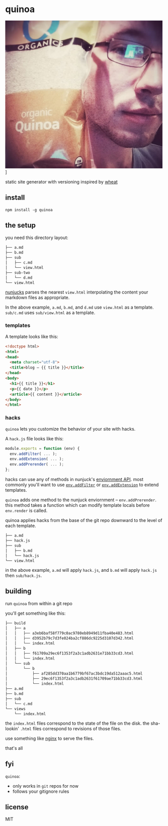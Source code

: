 # quinoa

![selfie of @btford with a bag of quinoa](/quinoa.jpg)]

static site generator with versioning inspired by [wheat](https://github.com/creationix/wheat)


## install

```
npm install -g quinoa
```


## the setup

you need this directory layout:

```
├── a.md
├── b.md
├── sub
│   ├── c.md
│   └── view.html
├── sub-two
│   └── d.md
└── view.html
```

[nunjucks](http://jlongster.github.io/nunjucks/) parses the nearest `view.html` interpolating
the content your markdown files as appropriate.

In the above example, `a.md`, `b.md`, and `d.md` use `view.html` as a template.
`sub/c.md` uses `sub/view.html` as a template.

### templates

A template looks like this:

```html
<!doctype html>
<html>
<head>
  <meta charset="utf-8">
  <title>blog – {{ title }}</title>
</head>
<body>
  <h1>{{ title }}</h1>
  <p>{{ date }}</p>
  <article>{{ content }}</article>
</body>
</html>
```

### hacks
`quinoa` lets you customize the behavior of your site with hacks.

A `hack.js` file looks like this:

```javascript
module.exports = function (env) {
  env.addFilter( ... );
  env.addExtension( ... );
  env.addPrerender( ... );
};
```

hacks can use any of methods in nunjuck's [enviornment API](http://jlongster.github.io/nunjucks/api.html#environment).
most commonly you'll want to use [`env.addFilter`](http://jlongster.github.io/nunjucks/api.html#addfilter) or [`env.addExtension`](http://jlongster.github.io/nunjucks/api.html#addfilter) to extend templates.

`quinoa` adds one method to the nunjuck enviornment – `env.addPrerender`.
this method takes a function which can modify template locals before `env.render` is called.

quinoa applies hacks from the base of the git repo downward to the level of each template.

```
├── a.md
├── hack.js
├── sub
│   ├── b.md
│   └── hack.js
└── view.html
```

in the above example, `a.md` will apply `hack.js`, and `b.md` will apply `hack.js` then `sub/hack.js`.


## building

run `quinoa` from within a git repo

you'll get something like this:

```
├── build
│   ├── a
│   │   ├── a3eb6baf58f779c0ac9780eb8949d11fba40e483.html
│   │   ├── d3952b79c7d3fe024ba2cf886dc9225d3107d342.html
│   │   └── index.html
│   ├── b
│   │   ├── f61709a29ec6f1353f2a3c1adb2631e71bb33cd3.html
│   │   └── index.html
│   └── sub
│       └── b
│           ├── af285dd370aa1b6779bf67ac3bdc19da512aaac5.html
│           ├── 29ec6f1353f2a3c1adb2631f61709ae71bb33cd3.html
│           └── index.html
├── a.md
├── b.md
├── sub
│   └── c.md
└── views
    └── index.html
```

the `index.html` files correspond to the state of the file on the disk.
the sha-lookin' `.html` files correspond to revisions of those files.

use something like [nginx](http://nginx.org/) to serve the files.

that's all


## fyi

`quinoa`:

* only works in `git` repos for now
* follows your gitignore rules


## license
MIT
